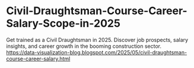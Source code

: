 # Civil-Draughtsman-Course-Career-Salary-Scope-in-2025
Get trained as a Civil Draughtsman in 2025. Discover job prospects, salary insights, and career growth in the booming construction sector.
https://data-visualization-blog.blogspot.com/2025/05/civil-draughtsman-course-career-salary.html
